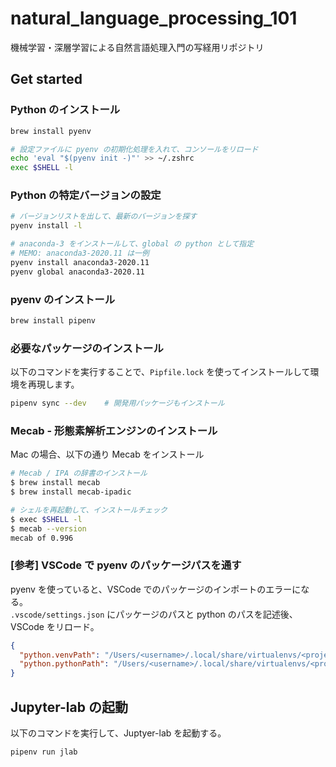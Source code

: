 # natural_language_processing_101

機械学習・深層学習による自然言語処理入門の写経用リポジトリ

## Get started

### Python のインストール

```zsh
brew install pyenv

# 設定ファイルに pyenv の初期化処理を入れて、コンソールをリロード
echo 'eval "$(pyenv init -)"' >> ~/.zshrc
exec $SHELL -l
```

### Python の特定バージョンの設定

```zsh
# バージョンリストを出して、最新のバージョンを探す
pyenv install -l

# anaconda-3 をインストールして、global の python として指定
# MEMO: anaconda3-2020.11 は一例
pyenv install anaconda3-2020.11
pyenv global anaconda3-2020.11
```

### pyenv のインストール

```zsh
brew install pipenv
```

### 必要なパッケージのインストール

以下のコマンドを実行することで、`Pipfile.lock` を使ってインストールして環境を再現します。

```zsh
pipenv sync --dev    # 開発用パッケージもインストール
```

### Mecab - 形態素解析エンジンのインストール

Mac の場合、以下の通り Mecab をインストール

```zsh
# Mecab / IPA の辞書のインストール
$ brew install mecab
$ brew install mecab-ipadic

# シェルを再起動して、インストールチェック
$ exec $SHELL -l
$ mecab --version
mecab of 0.996
```

### [参考] VSCode で pyenv のパッケージパスを通す

pyenv を使っていると、VSCode でのパッケージのインポートのエラーになる。  
`.vscode/settings.json` にパッケージのパスと python のパスを記述後、VSCode をリロード。

```json
{
  "python.venvPath": "/Users/<username>/.local/share/virtualenvs/<project_name>",
  "python.pythonPath": "/Users/<username>/.local/share/virtualenvs/<project_name>/bin/python"
}
```

## Jupyter-lab の起動

以下のコマンドを実行して、Juptyer-lab を起動する。

```zsh
pipenv run jlab
```
